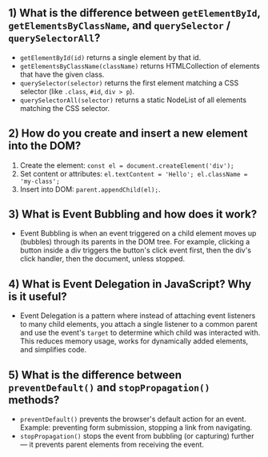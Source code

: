 ## 1) What is the difference between `getElementById`, `getElementsByClassName`, and `querySelector` / `querySelectorAll`?

- `getElementById(id)` returns a single element by that id.
- `getElementsByClassName(className)` returns  HTMLCollection of elements that have the given class.
- `querySelector(selector)` returns the first element matching a CSS selector (like `.class`, `#id`, `div > p`).
- `querySelectorAll(selector)` returns a static NodeList of all elements matching the CSS selector.



## 2) How do you create and insert a new element into the DOM?


1. Create the element: `const el = document.createElement('div');`
2. Set content or attributes: `el.textContent = 'Hello'; el.className = 'my-class';`
3. Insert into DOM: `parent.appendChild(el);`.


## 3) What is Event Bubbling and how does it work?


- Event Bubbling is when an event triggered on a child element moves up (bubbles) through its parents in the DOM tree. For example, clicking a button inside a div triggers the button's click event first, then the div's click handler, then the document, unless stopped.



## 4) What is Event Delegation in JavaScript? Why is it useful?


- Event Delegation is a pattern where instead of attaching event listeners to many child elements, you attach a single listener to a common parent and use the event's `target` to determine which child was interacted with. This reduces memory usage, works for dynamically added elements, and simplifies code.



## 5) What is the difference between `preventDefault()` and `stopPropagation()` methods?


- `preventDefault()` prevents the browser's default action for an event. Example: preventing form submission, stopping a link from navigating.
- `stopPropagation()` stops the event from bubbling (or capturing) further — it prevents parent elements from receiving the event.






